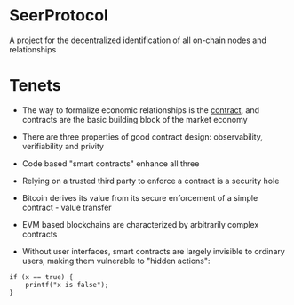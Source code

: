 # SeerProtocol

A project for the decentralized identification of all on-chain nodes and relationships

# Tenets

- The way to formalize economic relationships is the [contract](https://nakamotoinstitute.org/library/formalizing-securing-relationships), and contracts are the basic building block of the market economy

- There are three properties of good contract design: observability, verifiability and privity

- Code based "smart contracts" enhance all three

- Relying on a trusted third party to enforce a contract is a security hole

- Bitcoin derives its value from its secure enforcement of a simple contract - value transfer

- EVM based blockchains are characterized by arbitrarily complex contracts

- Without user interfaces, smart contracts are largely invisible to ordinary users, making them vulnerable to "hidden actions":

```
if (x == true) {
    printf("x is false");
}
```
